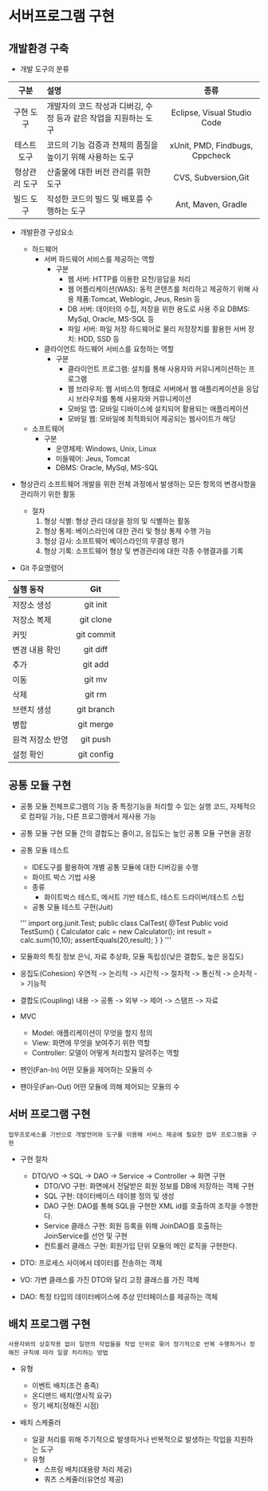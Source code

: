 # 서버프로그램 구현
## 개발환경 구축
- 개발 도구의 분류

| 구분 | 설명 | 종류 |
|:---:|:---|:---:|
|구현 도구|개발자의 코드 작성과 디버깅, 수정 등과 같은 작업을 지원하는 도구|Eclipse, Visual Studio Code|
|테스트 도구|코드의 기능 검증과 전체의 품질을 높이기 위해 사용하는 도구|xUnit, PMD, Findbugs, Cppcheck|
|형상관리 도구|산출물에 대한 버전 관리를 위한 도구|CVS, Subversion,Git|
|빌드 도구|작성한 코드의 빌드 및 배포를 수행하는 도구|Ant, Maven, Gradle|

- 개발환경 구성요소
    - 하드웨어
        - 서버 하드웨어
            서비스를 제공하는 역할
            - 구분
                - 웹 서버: HTTP를 이용한 요천/응답을 처리
                - 웹 어플리케이션(WAS): 동적 콘텐츠를 처리하고 제공하기 위해 사용
                    제품:Tomcat, Weblogic, Jeus, Resin 등
                - DB 서버: 데이터의 수집, 저장을 위한 용도로 사용
                    주요 DBMS: MySql, Oracle, MS-SQL 등
                - 파일 서버: 파일 저장 하드웨어로 물리 저장장치를 활용한 서버
                    장치: HDD, SSD 등
        - 클라이언트 하드웨어
            서비스를 요청하는 역할
            - 구분
                - 클라이언트 프로그램: 설치를 통해 사용자와 커뮤니케이션하는 프로그램
                - 웹 브라우저: 웹 서비스의 형태로 서버에서 웹 애플리케이션을 응답 시 브라우저를 통해 사용자와 커뮤니케이션
                - 모바일 앱: 모바일 디바이스에 설치되어 활용되는 애플리케이션
                - 모바일 웹: 모바일에 최적화되어 제공되는 웹사이트가 해당
    - 소프트웨어
        - 구분
            - 운영체제: Windows, Unix, Linux
            - 미들웨어: Jeus, Tomcat
            - DBMS: Oracle, MySql, MS-SQL

- 형상관리
    소프트웨어 개발을 위한 전체 과정에서 발생하는 모든 항목의 변경사항을 관리하기 위한 활동
    - 절차
        1. 형상 식별: 형상 관리 대상을 정의 및 식별하는 활동
        2. 형상 통제: 베이스라인에 대한 관리 및 형상 통제 수행 가능
        3. 형상 감사: 소프트웨어 베이스라인의 무결성 평가
        4. 형상 기록: 소프트웨어 형상 및 변경관리에 대한 각종 수행결과를 기록

- Git 주요명령어

| 실행 동작 | Git |
|:---|:---:|
|저장소 생성|git init|
|저장소 복제|git clone|
|커밋|git commit|
|변경 내용 확인|git diff|
|추가|git add|
|이동|git mv|
|삭제|git rm|
|브랜치 생성|git branch|
|병합|git merge|
|원격 저장소 반영|git push|
|설정 확인|git config|

## 공통 모듈 구현

- 공통 모듈
    전체프로그램의 기능 중 특정기능을 처리할 수 있는 실행 코드, 자체적으로 컴파일 가능, 다른 프로그램에서 재사용 가능

- 공통 모듈 구현
    모듈 간의 결합도는 줄이고, 응집도는 높인 공통 모듈 구현을 권장

- 공통 모듈 테스트
    - IDE도구를 활용하여 개별 공통 모듈에 대한 디버깅을 수행
    - 화이트 박스 기법 사용
    - 종류
        - 화이트박스 테스트, 메서트 기반 테스트, 테스트 드라이버/테스트 스텁
    - 공통 모듈 테스트 구현(Juit)
    
    '''
    import org.junit.Test;
    public class CalTest{
        @Test
        Public void TestSum() {
            Calculator calc = new Calculator();
            int result = calc.sum(10,10);
            assertEquals(20,result);
        }
    }
    '''

- 모듈화의 특징
    정보 은닉, 자료 추상화, 모듈 독립성(낮은 결합도, 높은 응집도)

- 응집도(Cohesion)
    우연적 -> 논리적 -> 시간적 -> 절차적 -> 통신적 -> 순차적 -> 기능적

- 결합도(Coupling)
    내용 -> 공통 -> 외부 -> 제어 -> 스탬프 -> 자료

- MVC
    - Model: 애플리케이션이 무엇을 할지 정의
    - View: 화면에 무엇을 보여주기 위한 역할
    - Controller: 모델이 어떻게 처리할지 알려주는 역할

- 팬인(Fan-In)
    어떤 모듈을 제어하는 모듈의 수
- 팬아웃(Fan-Out)
    어떤 모듈에 의해 제어되는 모듈의 수

## 서버 프로그램 구현
    업무프로세스를 기반으로 개발언어와 도구를 이용해 서비스 제공에 필요한 업무 프로그램을 구현

- 구현 절차
    - DTO/VO -> SQL -> DAO -> Service -> Controller -> 화면 구현
        - DTO/VO 구현: 화면에서 전달받은 회원 정보를 DB에 저장하는 객체 구현
        - SQL 구현: 데이터베이스 테이블 정의 및 생성
        - DAO 구현: DAO를 통해 SQL을 구현한 XML id를 호출하여 조작을 수행한다.
        - Service 클래스 구현: 회원 등록을 위해 JoinDAO를 호출하는 JoinService를 선언 및 구현
        - 컨트롤러 클래스 구현: 회원가입 단위 모듈의 메인 로직을 구현한다.

- DTO: 프로세스 사이에서 데이터를 전송하는 객체
- VO: 가변 클래스를 가진 DTO와 달리 고정 클래스를 가진 객체
- DAO: 특정 타입의 데이터베이스에 추상 인터페이스를 제공하는 객체

## 배치 프로그램 구현
    사용자와의 상호작용 없이 일련의 작업들을 작업 단위로 묶어 정기적으로 반복 수행하거나 정해진 규칙에 따라 일괄 처리하는 방법

- 유형
    - 이벤트 배치(조건 충족)
    - 온디맨드 배치(명시적 요구)
    - 정기 배치(정해진 시점)

- 배치 스케줄러
    - 일괄 처리를 위해 주기적으로 발생하거나 반복적으로 발생하는 작업을 지원하는 도구
    - 유형
        - 스프링 배치(대용량 처리 제공)
        - 쿼츠 스케줄러(유연성 제공)
